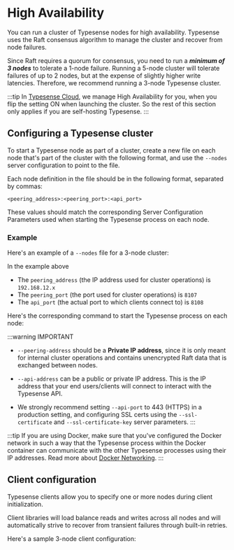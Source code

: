 # High Availability

You can run a cluster of Typesense nodes for high availability. Typesense uses the Raft consensus algorithm to manage the cluster and recover from node failures.

Since Raft requires a quorum for consensus, you need to run a ***minimum of 3 nodes*** to tolerate a 1-node failure. Running a 5-node cluster will tolerate failures of up to 2 nodes, but at the expense of slightly higher write latencies. Therefore, we recommend running a 3-node Typesense cluster.

:::tip
In [Typesense Cloud](https://cloud.typesense.org), we manage High Availability for you, when you flip the setting ON when launching the cluster. So the rest of this section only applies if you are self-hosting Typesense.
:::

## Configuring a Typesense cluster

To start a Typesense node as part of a cluster, create a new file on each node that's part of the cluster with the following format, and use the `--nodes` server configuration to point to the file.

Each node definition in the file should be in the following format, separated by commas:

`<peering_address>:<peering_port>:<api_port>`

These values should match the corresponding <RouterLink :to="`/${$site.themeConfig.typesenseLatestVersion}/api/server-configuration.html`">Server Configuration Parameters</RouterLink> used when starting the Typesense process on each node.

### Example

Here's an example of a `--nodes` file for a 3-node cluster:

<Tabs :tabs="['nodes']">
  <template v-slot:nodes>

```
192.168.12.1:8107:8108,192.168.12.2:8107:8108,192.168.12.3:8107:8108
```

  </template>
</Tabs>

In the example above
- The `peering_address` (the IP address used for cluster operations) is `192.168.12.x`
- The `peering_port` (the port used for cluster operations) is `8107`
- The `api_port` (the actual port to which clients connect to) is `8108`

Here's the corresponding command to start the Typesense process on each node:

<Tabs :tabs="['Node1', 'Node2', 'Node3']">
  <template v-slot:Node1>

```shell
# Create nodes file
#   This file is identical on all nodes
echo '192.168.12.1:8107:8108,192.168.12.2:8107:8108,192.168.12.3:8107:8108' | sudo tee /etc/typesense/nodes

# Start Typesense Process
#   * Notice `peering-address` *
typesense-server \
  --data-dir /var/lib/typesense \
  --api-key=xyz \
  --api-address 0.0.0.0 \
  --api-port 8108 \
  --peering-address 192.168.12.1 \
  --peering-port 8107 \
  --nodes=/etc/typesense/nodes
```

  </template>

  <template v-slot:Node2>

```shell
# Create nodes file
#   This file is identical on all nodes
echo '192.168.12.1:8107:8108,192.168.12.2:8107:8108,192.168.12.3:8107:8108' | sudo tee /etc/typesense/nodes

# Start Typesense Process
#   ** Notice `peering-address` **
typesense-server \
  --data-dir /var/lib/typesense \
  --api-key=xyz \
  --api-address 0.0.0.0 \
  --api-port 8108 \
  --peering-address 192.168.12.2 \
  --peering-port 8107 \
  --nodes=/etc/typesense/nodes
```

  </template>

<template v-slot:Node3>

```shell
# Create nodes file
#   This file is identical on all nodes
echo '192.168.12.1:8107:8108,192.168.12.2:8107:8108,192.168.12.3:8107:8108' | sudo tee /etc/typesense/nodes

# Start Typesense Process
#   *** Notice `peering-address` ***
typesense-server \
  --data-dir /var/lib/typesense \
  --api-key=xyz \
  --api-address 0.0.0.0 \
  --api-port 8108 \
  --peering-address 192.168.12.3 \
  --peering-port 8107 \
  --nodes=/etc/typesense/nodes
```

  </template>
</Tabs>

:::warning IMPORTANT
- `--peering-address` should be a **Private IP address**, since it is only meant for internal cluster operations and contains unencrypted Raft data that is exchanged between nodes.

- `--api-address` can be a public or private IP address. This is the IP address that your end users/clients will connect to interact with the Typesense API.

- We strongly recommend setting `--api-port` to 443 (HTTPS) in a production setting, and configuring SSL certs using the `--ssl-certificate` and `--ssl-certificate-key` server parameters. 
:::

:::tip
If you are using Docker, make sure that you've configured the Docker network in such a way that the Typesense process within the Docker container can communicate with the other Typesense processes using their IP addresses.
Read more about [Docker Networking](https://docs.docker.com/network/).
:::

## Client configuration

Typesense clients allow you to specify one or more nodes during client initialization.

Client libraries will load balance reads and writes across all nodes and will automatically strive to recover from transient failures through built-in retries.

Here's a sample 3-node client configuration:

<Tabs :tabs="['JavaScript','PHP','Python','Ruby','Dart']">

  <template v-slot:PHP>

```php
use Typesense\Client;

$client = new Client(
  [
    'nodes' => [ 
      [
        'host'     => '93.184.216.34',  // Can be an IP or more commonly a hostname mapped to the IP
        'port'     => 443, 
        'protocol' => 'https'
      ],
      [
        'host'     => '93.184.216.35',  // Can be an IP or more commonly a hostname mapped to the IP
        'port'     => 443, 
        'protocol' => 'https'
      ],
      [
        'host'     => '93.184.216.36',  // Can be an IP or more commonly a hostname mapped to the IP
        'port'     => 443, 
        'protocol' => 'https'
      ],
    ],
    'api_key' => '<API_KEY>',
    'connection_timeout_seconds' => 2,
  ]
);
```
  </template>
  <template v-slot:Ruby>

```rb
require 'typesense'

client = Typesense::Client.new(
  nodes: [
    {
      host:     '93.184.216.34', # Can be an IP or more commonly a hostname mapped to the IP
      port:     443,
      protocol: 'https'
    },
    {
      host:     '93.184.216.35', # Can be an IP or more commonly a hostname mapped to the IP
      port:     443,
      protocol: 'https'
    },
    {
      host:     '93.184.216.36', # Can be an IP or more commonly a hostname mapped to the IP
      port:     443,
      protocol: 'https'
    }
  ],
  api_key:  '<API_KEY>',
  connection_timeout_seconds: 2
)
```

  </template>
  <template v-slot:Python>

```py
import typesense

client = typesense.Client({
  'nodes': [
    {
      host:     '93.184.216.34', # Can be an IP or more commonly a hostname mapped to the IP
      port:     443,
      protocol: 'https'
    },
    {
      host:     '93.184.216.35', # Can be an IP or more commonly a hostname mapped to the IP
      port:     443,
      protocol: 'https'
    },
    {
      host:     '93.184.216.36', # Can be an IP or more commonly a hostname mapped to the IP
      port:     443,
      protocol: 'https'
    }
  ],
  'api_key': '<API_KEY>',
  'connection_timeout_seconds': 2
})
```

  </template>
  <template v-slot:JavaScript>

```js
let client = new Typesense.Client({
  'nodes': [
    {
      host:     '93.184.216.34', // Can be an IP or more commonly a hostname mapped to the IP
      port:     443,
      protocol: 'https'
    },
    {
      host:     '93.184.216.35', // Can be an IP or more commonly a hostname mapped to the IP
      port:     443,
      protocol: 'https'
    },
    {
      host:     '93.184.216.36', // Can be an IP or more commonly a hostname mapped to the IP
      port:     443,
      protocol: 'https'
    }
  ],
  'apiKey': '<API_KEY>',
  'connectionTimeoutSeconds': 2
})
```

  </template>
  <template v-slot:Dart>

```dart
import 'package:typesense/typesense.dart';

final config = Configuration(
    nodes: {
      Node(
        host: '93.184.216.34', // Can be an IP or more commonly a hostname mapped to the IP
        port: 443,
        protocol: 'https',
      ),
      Node(
        host: '93.184.216.35', // Can be an IP or more commonly a hostname mapped to the IP
        port: 443,
        protocol: 'https',
      ),
      Node(
        host: '93.184.216.36', // Can be an IP or more commonly a hostname mapped to the IP
        port: 443,
        protocol: 'https',
      ),
    },
    apiKey: '<API_KEY>',
    connectionTimeout: Duration(seconds: 2),
  );
```

  </template>
</Tabs>
    
